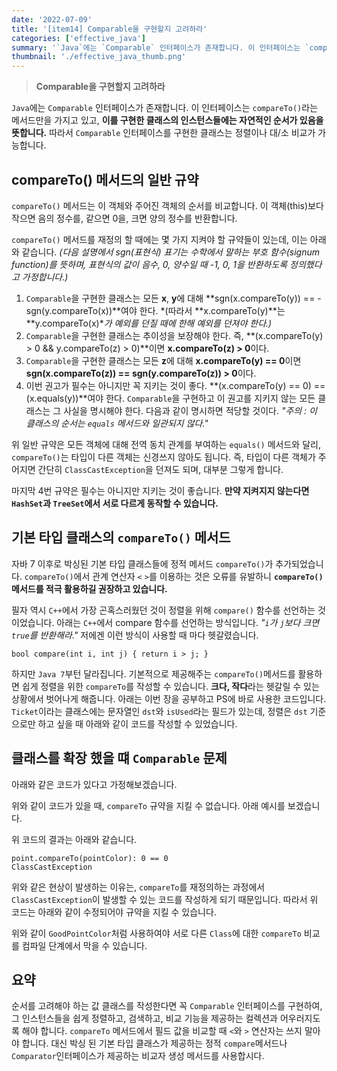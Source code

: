 ```yaml
---
date: '2022-07-09'
title: '[item14] Comparable을 구현할지 고려하라'
categories: ['effective_java']
summary: '`Java`에는 `Comparable` 인터페이스가 존재합니다. 이 인터페이스는 `compareTo()`라는 메서드만을 가지고 있고, 이를 구현한 클래스의 인스턴스들에는 자연적인 순서가 있음을 뜻합니다.'
thumbnail: './effective_java_thumb.png'
---
```


> **Comparable을 구현할지 고려하라**

`Java`에는 `Comparable` 인터페이스가 존재합니다. 이 인터페이스는 `compareTo()`라는 메서드만을 가지고 있고, **이를 구현한 클래스의 인스턴스들에는 자연적인 순서가 있음을 뜻합니다.** 따라서 `Comparable` 인터페이스를 구현한 클래스는 정렬이나 대/소 비교가 가능합니다.

## compareTo() 메서드의 일반 규약
`compareTo()` 메서드는 이 객체와 주어진 객체의 순서를 비교합니다. 이 객체(this)보다 작으면 음의 정수를, 같으면 0을, 크면 양의 정수를 반환합니다.

`compareTo()` 메서드를 재정의 할 때에는 몇 가지 지켜야 할 규약들이 있는데, 이는 아래와 같습니다. *(다음 설명에서 sgn(표현식) 표기는 수학에서 말하는 부호 함수(signum function)를 뜻하며, 표현식의 값이 음수, 0, 양수일 때 -1, 0, 1을 반환하도록 정의했다고 가정합니다.)*

1. `Comparable`을 구현한 클래스는 모든 **x**, **y**에 대해 **sgn(x.compareTo(y)) == -sgn(y.compareTo(x))**여야 한다. *(따라서 **x.compareTo(y)**는 **y.compareTo(x)**가 예외를 던질 때에 한해 예외를 던져야 한다.)*
2. `Comparable`을 구현한 클래스는 추이성을 보장해야 한다. 즉, **(x.compareTo(y) > 0 && y.compareTo(z) > 0)**이면 **x.compareTo(z) > 0**이다.
3. `Comparable`을 구현한 클래스는 모든 **z**에 대해 **x.compareTo(y) == 0**이면 **sgn(x.compareTo(z)) == sgn(y.compareTo(z)) > 0**이다.
4. 이번 권고가 필수는 아니지만 꼭 지키는 것이 좋다. **(x.compareTo(y) == 0) == (x.equals(y))**여야 한다. `Comparable`을 구현하고 이 권고를 지키지 않는 모든 클래스는 그 사실을 명시해야 한다. 다음과 같이 명시하면 적당할 것이다. *"주의 : 이 클래스의 순서는 `equals` 메서드와 일관되지 않다."*

위 일반 규약은 모든 객체에 대해 전역 동치 관계를 부여하는 `equals()` 메서드와 달리, `compareTo()`는 타입이 다른 객체는 신경쓰지 않아도 됩니다. 즉, 타입이 다른 객체가 주어지면 간단히 `ClassCastException`을 던져도 되며, 대부분 그렇게 합니다.

마지막 4번 규약은 필수는 아니지만 지키는 것이 좋습니다. **만약 지켜지지 않는다면 `HashSet`과 `TreeSet`에서 서로 다르게 동작할 수 있습니다.**

## 기본 타입 클래스의 `compareTo()` 메서드
자바 7 이후로 박싱된 기본 타입 클래스들에 정적 메서드 `compareTo()`가 추가되었습니다. `compareTo()`에서 관계 연산자 `<` `>`를 이용하는 것은 오류를 유발하니 **`compareTo()`메서드를 적극 활용하길 권장하고 있습니다.**

필자 역시 `C++`에서 가장 곤혹스러웠던 것이 정렬을 위해 `compare()` 함수를 선언하는 것이었습니다. 아래는 `C++`에서 compare 함수를 선언하는 방식입니다. *"`i`가 `j`보다 크면 `true`를 반환해라."* 저에겐 이런 방식이 사용할 때 마다 헷갈렸습니다.

`bool compare(int i, int j) { return i > j; }`

하지만 `Java 7`부턴 달라집니다. 기본적으로 제공해주는 `compareTo()`메서드를 활용하면 쉽게 정렬을 위한 `compareTo`를 작성할 수 있습니다. **크다, 작다**라는 헷갈릴 수 있는 상황에서 벗어나게 해줍니다. 아래는 이번 장을 공부하고 PS에 바로 사용한 코드입니다. `Ticket`이라는 클래스에는 문자열인 `dst`와 `isUsed`라는 필드가 있는데, 정렬은 `dst` 기준으로만 하고 싶을 때 아래와 같이 코드를 작성할 수 있었습니다.

<script src="https://gist.github.com/gusah009/9f7509393675bcf598b7a18ff4fc17fa.js"></script>

## 클래스를 확장 했을 떄 `Comparable` 문제
아래와 같은 코드가 있다고 가정해보겠습니다.
<script src="https://gist.github.com/gusah009/782e4b0b68f15706c9fb9ddc9233650b.js"></script>

<script src="https://gist.github.com/gusah009/23699c606ebb663e2997d6d5a619d11e.js"></script>

위와 같이 코드가 있을 때, `compareTo` 규약을 지킬 수 없습니다. 아래 예시를 보겠습니다.

<script src="https://gist.github.com/gusah009/8729d7c4fa6ea2901d795e7bd8f9460a.js"></script>

위 코드의 결과는 아래와 같습니다.
```
point.compareTo(pointColor): 0 == 0
ClassCastException
```
위와 같은 현상이 발생하는 이유는, `compareTo`를 재정의하는 과정에서 `ClassCastException`이 발생할 수 있는 코드를 작성하게 되기 때문입니다. 따라서 위 코드는 아래와 같이 수정되어야 규약을 지킬 수 있습니다.

<script src="https://gist.github.com/gusah009/ded7c5548290ce1bab3de057d8509229.js"></script>

위와 같이 `GoodPointColor`처럼 사용하여야 서로 다른 `Class`에 대한 `compareTo` 비교를 컴파일 단계에서 막을 수 있습니다.
## 요약
순서를 고려해야 하는 값 클래스를 작성한다면 꼭 `Comparable` 인터페이스를 구현하여, 그 인스턴스들을 쉽게 정렬하고, 검색하고, 비교 기능을 제공하는 컬렉션과 어우러지도록 해야 합니다. `compareTo` 메서드에서 필드 값을 비교할 때 `<`와 `>` 연산자는 쓰지 말아야 합니다. 대신 박싱 된 기본 타입 클래스가 제공하는 정적 `compare`메서드나 `Comparator`인터페이스가 제공하는 비교자 생성 메서드를 사용합시다.